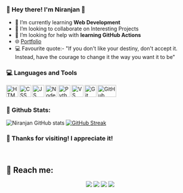 ### 👋 Hey there! I'm Niranjan 🚀

- 🌱 I’m currently learning **Web Development**
- 👯 I’m looking to collaborate on Interesting Projects
- 🤔 I’m looking for help with **learning GitHub Actions**
- 🌐 <a href="https://">Portfolio</a>
- 💻 Favourite quote:- "If you don't like your destiny, don't accept it. Instead, have the courage to change it the way you want it to be" 


### 💻 Languages and Tools

<img align="left" height="32px" width="32px" alt="HTML logo" src="https://bit.ly/3gP4Qgx">
<img align="left" height="32px" width="32px" alt="CSS logo" src="https://bit.ly/37iML7j">
<img align="left" height="32px" width="32px" alt="JS logo" src="https://bit.ly/3r1kzxY">
<img align="left" height="32px" width="32px" alt="Node.js logo" src="https://bit.ly/3rw9m8C">
<img align="left" height="32px" width="32px" alt="Python logo" src="https://bit.ly/3nk4bGw">
<img align="left" height="32px" width="32px" alt="VS Сode logo" src="https://bit.ly/3qZmQcU">
<img align="left" height="32px" width="32px" alt="Git logo" src="https://bit.ly/34ayuYn">
<img align="left" height="32px" width="50px" alt="GitHub logo" src="https://i.ibb.co/pKq7CXS/download-removebg-preview.png">

<br/>
<br/>


### 🌵 Github Stats:

![Niranjan GitHub stats](https://github-readme-stats.vercel.app/api?username=niranjanv849&show_icons=true&theme=radical) 
[![GitHub Streak](https://github-readme-streak-stats.herokuapp.com/?user=niranjanv849&theme=radical)](https://git.io/streak-stats) 


### 👋 Thanks for visiting! I appreciate it!

<br/>

## 🚀 Reach me:

<p align="center">
<a href="https://linkedin.com/in/niranjanv849"><img src="https://img.shields.io/badge/-niranjanv849-0077B5?style=flat&logo=Linkedin&logoColor=white"/></a>
<a href="mailto:niranjanv849@gmail.com"><img src="https://img.shields.io/badge/-niranjanv849@gmail-D14836?style=flat&logo=Gmail&logoColor=white"/></a>
<a href="https://instagram.com/niranjanv849"><img src="https://img.shields.io/badge/-@niranjanv849-E4405F?style=flat&logo=Instagram&logoColor=white"/></a>
<a href="https://facebook.com/niranjanv849"><img src="https://img.shields.io/badge/-@niranjanv849-1877F2?style=flat&logo=Facebook&logoColor=white"/></a>
</p>
